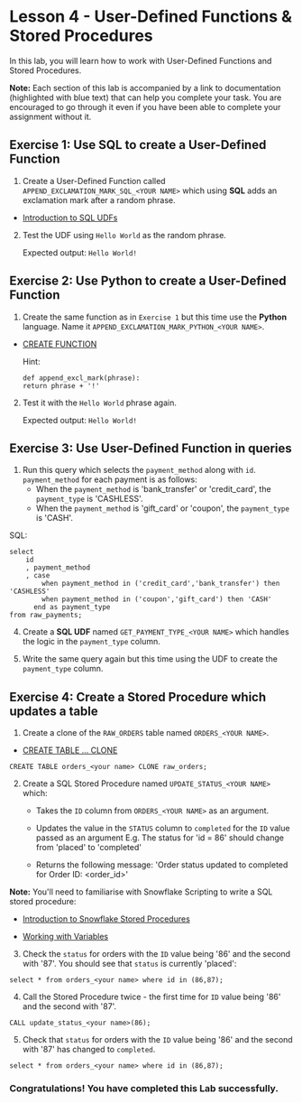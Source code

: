 # Lesson 4 - User-Defined Functions & Stored Procedures

In this lab, you will learn how to work with User-Defined Functions and Stored Procedures.

**Note:** Each section of this lab is accompanied by a link to documentation (highlighted with blue text) that can help you complete your task. You are encouraged to go through it even if you have been able to complete your assignment without it.


## Exercise 1: Use SQL to create a User-Defined Function
1. Create a User-Defined Function called `APPEND_EXCLAMATION_MARK_SQL_<YOUR NAME>` which using **SQL** adds an exclamation mark after a random phrase. 

* [Introduction to SQL UDFs](https://docs.snowflake.com/en/developer-guide/udf/sql/udf-sql-introduction)

2. Test the UDF using `Hello World` as the random phrase. 

    Expected output: `Hello World!`


## Exercise 2: Use Python to create a User-Defined Function
1. Create the same function as in `Exercise 1` but this time use the **Python** language. Name it `APPEND_EXCLAMATION_MARK_PYTHON_<YOUR NAME>`.

* [CREATE FUNCTION](https://docs.snowflake.com/en/sql-reference/sql/create-function)

    Hint:
    ```
    def append_excl_mark(phrase):
    return phrase + '!'
    ```
2. Test it with the `Hello World` phrase again.

    Expected output: `Hello World!`


## Exercise 3: Use User-Defined Function in queries
1. Run this query which selects the `payment_method` along with `id`.
    `payment_method` for each payment is as follows: 
    - When the `payment_method` is 'bank_transfer' or 'credit_card', the `payment_type` is 'CASHLESS'.
    - When the `payment_method` is 'gift_card' or 'coupon', the `payment_type` is 'CASH'.

SQL:
```
select
    id
    , payment_method
    , case 
        when payment_method in ('credit_card','bank_transfer') then 'CASHLESS' 
        when payment_method in ('coupon','gift_card') then 'CASH' 
      end as payment_type
from raw_payments;
```

4. Create a **SQL UDF** named `GET_PAYMENT_TYPE_<YOUR NAME>` which handles the logic in the `payment_type` column.

5. Write the same query again but this time using the UDF to create the `payment_type` column.


## Exercise 4: Create a Stored Procedure which updates a table

1. Create a clone of the `RAW_ORDERS` table named `ORDERS_<YOUR NAME>`.

* [CREATE TABLE ... CLONE](https://docs.snowflake.com/en/sql-reference/sql/create-table#create-table-clone)

```
CREATE TABLE orders_<your name> CLONE raw_orders;
```

2. Create a SQL Stored Procedure named `UPDATE_STATUS_<YOUR NAME>` which:

    - Takes the `ID` column from `ORDERS_<YOUR NAME>` as an argument.

    - Updates the value in the `STATUS` column to `completed` for the `ID` value passed as an argument
        E.g. The status for 'id = 86' should change from 'placed' to 'completed'

    - Returns the following message: 'Order status updated to completed for Order ID: <order_id>'

**Note:** You'll need to familiarise with Snowflake Scripting to write a SQL stored procedure:

* [Introduction to Snowflake Stored Procedures](https://thinketl.com/introduction-to-snowflake-stored-procedures/)

* [Working with Variables](https://docs.snowflake.com/en/developer-guide/snowflake-scripting/variables#label-snowscript-variables-binding)

3. Check the `status` for orders with the `ID` value being '86' and the second with '87'. You should see that `status` is currently 'placed':

```
select * from orders_<your name> where id in (86,87);
```

4. Call the Stored Procedure twice - the first time for `ID` value being '86' and the second with '87'. 

```
CALL update_status_<your name>(86);
```

5. Check that `status` for orders with the `ID` value being '86' and the second with '87' has changed to `completed`.

```
select * from orders_<your name> where id in (86,87);
```


### Congratulations! You have completed this Lab successfully.






